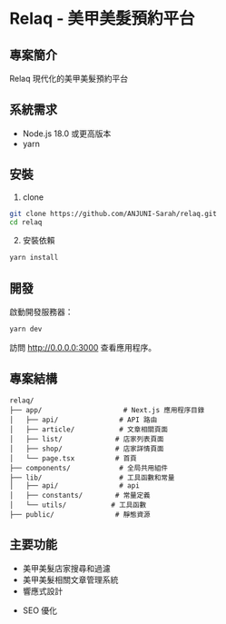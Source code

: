 # Relaq - 美甲美髮預約平台

## 專案簡介

Relaq 現代化的美甲美髮預約平台

<!-- ## 技術棧 -->

<!--
-   **框架**: Next.js 14
-   **語言**: TypeScript
-   **樣式**: Tailwind CSS
-   **UI 組件**: shadcn/ui
-   **狀態管理**: jotai
-   **表單處理**: React Hook Form
-   **資料驗證**: Zod
-   **日期處理**: date-fns
-   **HTML 清理**: DOMPurify -->

## 系統需求

-   Node.js 18.0 或更高版本
-   yarn

## 安裝

1. clone

```bash
git clone https://github.com/ANJUNI-Sarah/relaq.git
cd relaq
```

2. 安裝依賴

```bash
yarn install
```

## 開發

啟動開發服務器：

```bash
yarn dev
```

訪問 http://0.0.0.0:3000 查看應用程序。

## 專案結構

```
relaq/
├── app/                    # Next.js 應用程序目錄
│   ├── api/               # API 路由
│   ├── article/           # 文章相關頁面
│   ├── list/             # 店家列表頁面
│   ├── shop/             # 店家詳情頁面
│   └── page.tsx          # 首頁
├── components/            # 全局共用組件
├── lib/                   # 工具函數和常量
│   ├── api/               # api
│   ├── constants/        # 常量定義
│   └── utils/           # 工具函數
├── public/               # 靜態資源
```

## 主要功能

-   美甲美髮店家搜尋和過濾
-   美甲美髮相關文章管理系統
-   響應式設計
<!-- -   多語言支持 -->
-   SEO 優化
